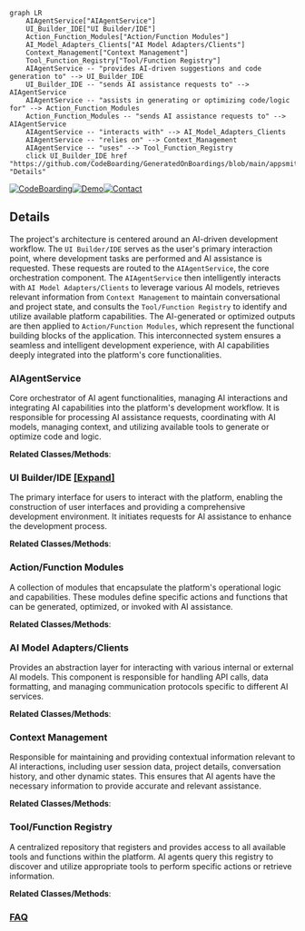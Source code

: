 ```mermaid
graph LR
    AIAgentService["AIAgentService"]
    UI_Builder_IDE["UI Builder/IDE"]
    Action_Function_Modules["Action/Function Modules"]
    AI_Model_Adapters_Clients["AI Model Adapters/Clients"]
    Context_Management["Context Management"]
    Tool_Function_Registry["Tool/Function Registry"]
    AIAgentService -- "provides AI-driven suggestions and code generation to" --> UI_Builder_IDE
    UI_Builder_IDE -- "sends AI assistance requests to" --> AIAgentService
    AIAgentService -- "assists in generating or optimizing code/logic for" --> Action_Function_Modules
    Action_Function_Modules -- "sends AI assistance requests to" --> AIAgentService
    AIAgentService -- "interacts with" --> AI_Model_Adapters_Clients
    AIAgentService -- "relies on" --> Context_Management
    AIAgentService -- "uses" --> Tool_Function_Registry
    click UI_Builder_IDE href "https://github.com/CodeBoarding/GeneratedOnBoardings/blob/main/appsmith/UI_Builder_IDE.md" "Details"
```

[![CodeBoarding](https://img.shields.io/badge/Generated%20by-CodeBoarding-9cf?style=flat-square)](https://github.com/CodeBoarding/GeneratedOnBoardings)[![Demo](https://img.shields.io/badge/Try%20our-Demo-blue?style=flat-square)](https://www.codeboarding.org/demo)[![Contact](https://img.shields.io/badge/Contact%20us%20-%20contact@codeboarding.org-lightgrey?style=flat-square)](mailto:contact@codeboarding.org)

## Details

The project's architecture is centered around an AI-driven development workflow. The `UI Builder/IDE` serves as the user's primary interaction point, where development tasks are performed and AI assistance is requested. These requests are routed to the `AIAgentService`, the core orchestration component. The `AIAgentService` then intelligently interacts with `AI Model Adapters/Clients` to leverage various AI models, retrieves relevant information from `Context Management` to maintain conversational and project state, and consults the `Tool/Function Registry` to identify and utilize available platform capabilities. The AI-generated or optimized outputs are then applied to `Action/Function Modules`, which represent the functional building blocks of the application. This interconnected system ensures a seamless and intelligent development experience, with AI capabilities deeply integrated into the platform's core functionalities.

### AIAgentService
Core orchestrator of AI agent functionalities, managing AI interactions and integrating AI capabilities into the platform's development workflow. It is responsible for processing AI assistance requests, coordinating with AI models, managing context, and utilizing available tools to generate or optimize code and logic.


**Related Classes/Methods**:



### UI Builder/IDE [[Expand]](./UI_Builder_IDE.md)
The primary interface for users to interact with the platform, enabling the construction of user interfaces and providing a comprehensive development environment. It initiates requests for AI assistance to enhance the development process.


**Related Classes/Methods**:



### Action/Function Modules
A collection of modules that encapsulate the platform's operational logic and capabilities. These modules define specific actions and functions that can be generated, optimized, or invoked with AI assistance.


**Related Classes/Methods**:



### AI Model Adapters/Clients
Provides an abstraction layer for interacting with various internal or external AI models. This component is responsible for handling API calls, data formatting, and managing communication protocols specific to different AI services.


**Related Classes/Methods**:



### Context Management
Responsible for maintaining and providing contextual information relevant to AI interactions, including user session data, project details, conversation history, and other dynamic states. This ensures that AI agents have the necessary information to provide accurate and relevant assistance.


**Related Classes/Methods**:



### Tool/Function Registry
A centralized repository that registers and provides access to all available tools and functions within the platform. AI agents query this registry to discover and utilize appropriate tools to perform specific actions or retrieve information.


**Related Classes/Methods**:





### [FAQ](https://github.com/CodeBoarding/GeneratedOnBoardings/tree/main?tab=readme-ov-file#faq)